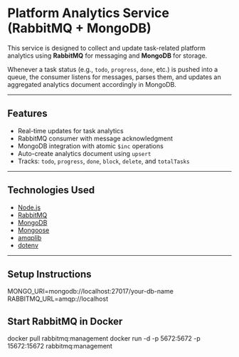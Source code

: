 <!-- @format -->

# Platform Analytics Service (RabbitMQ + MongoDB)

This service is designed to collect and update task-related platform analytics using **RabbitMQ** for messaging and **MongoDB** for storage.

Whenever a task status (e.g., `todo`, `progress`, `done`, etc.) is pushed into a queue, the consumer listens for messages, parses them, and updates an aggregated analytics document accordingly in MongoDB.

---

## Features

- Real-time updates for task analytics
- RabbitMQ consumer with message acknowledgment
- MongoDB integration with atomic `$inc` operations
- Auto-create analytics document using `upsert`
- Tracks: `todo`, `progress`, `done`, `block`, `delete`, and `totalTasks`

---

## Technologies Used

- [Node.js](https://nodejs.org/)
- [RabbitMQ](https://www.rabbitmq.com/)
- [MongoDB](https://www.mongodb.com/)
- [Mongoose](https://mongoosejs.com/)
- [amqplib](https://www.npmjs.com/package/amqplib)
- [dotenv](https://www.npmjs.com/package/dotenv)

---

## Setup Instructions

MONGO_URI=mongodb://localhost:27017/your-db-name
RABBITMQ_URL=amqp://localhost

## Start RabbitMQ in Docker

docker pull rabbitmq:management
docker run -d -p 5672:5672 -p 15672:15672 rabbitmq:management
